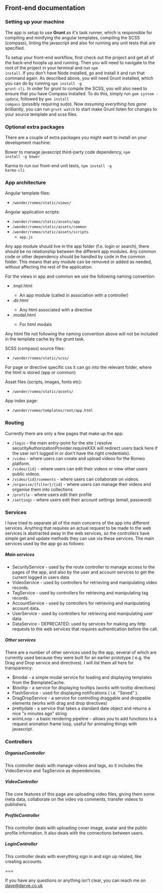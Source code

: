 ## Front-end documentation

### Setting up your machine

The app is setup to use <b>Grunt</b> as it's task runner, which is responsible for compiling and minifying the angular templates, compiling the SCSS (compass), linting the javascript and also for running any unit tests that are specified.

To setup your front-end workflow, first check out the project and get all of the back-end hoopla up and running.  Then you will need to navigate to the root of the project in your terminal and run <code>npm install</code>. If you don't have Node installed, go and install it and run that command again.  As described above, you will need Grunt installed, which you can do by running <code>npm install -g grunt-cli</code>.  In order for grunt to compile the SCSS, you will also need to ensure that you have Compass installed.  To do this, simply run <code>gem system -update</code>, followed by <code>gem install compass</code> (possibly requiring sudo). Now <em>assuming everything has gone brilliantly</em>, you can run <code>grunt watch</code> to start make Grunt listen for changes to your source template and scss files.

### Optional extra packages

There are a couple of extra packages you might want to install on your development machine:

Bower to manage javascript third-party code dependency, <code>npm install -g bower</code>

Karma to run our front-end unit tests, <code>npm install -g karma-cli</code>


### App architecture


Angular template files:

- <code>/wonder/romeo/static/views/</code>

Angular application scripts:

- <code>/wonder/romeo/static/assets/app</code>
- <code>/wonder/romeo/static/assets/common</code>
- <code>/wonder/romeo/static/assets/scripts</code>
	- <code>app.js</code>

Any app module should live in the app folder (f.e. login or search), there should be no relationship between the different app modules. Any common code or other dependency should be handled by code in the common folder. This means that any module can be removed or added as needed, without affecting the rest of the application.

For the views in app and common we use the following naming convertion:

- <name of module>.tmpl.html
    - An app module (called in association with a controller)
- <name of directive>.dir.html
    - Any html associated with a directive
- <name of directive>.modal.html
    - For html modals

Any html file not following the naming convention above will not be included in the template cache by the grunt task.


SCSS (compass) source files:

- <code>/wonder/romeo/static/scss/</code>

For page or directive specific css it can go into the relevant folder, where the html is stored (app or common)


Asset files (scripts, images, fonts etc):

- <code>/wonder/romeo/static/assets/</code>

App index page:

- <code>/wonder/romeo/templates/root/app.html</code>

### Routing

Currently there are only a few pages that make up the app:

- <code>/login</code> - the main entry-point for the site ( resolve securityAuthorizationProvider.requireXXX will redirect users back here if the user isn't logged in or don't have the right credentials).
- <code>/video</code> - where users can create and upload videos for the Romeo platform.
- <code>/video/{id}</code> - where users can edit their videos or view other users public videos.
- <code>/video/{id}/comments</code> - where users can collaborate on videos.
- <code>/organise/{filter}/{id}</code> - where users can manage their videos and organise them into collections
- <code>/profile</code> - where users edit their profile
- <code>/settings</code> - where users edit their account settings (email, password)

### Services

I have tried to separate all of the main concerns of the app into different services.  Anything that requires an actual request to be made to the web services is abstracted away in the web services, so the controllers have simple get and update methods they can use via these services. The main services used by the app go as follows:

##### Main services

- SecurityService - used by the route controller to manage access to the pages of the app, and also by the user and account services to get the current logged in users data
- VideoService - used by controllers for retrieving and manipulating video records.
- TagService - used by controllers for retrieving and manipulating tag records.
- AccountService - used by controllers for retrieving and manipulating account data.
- UserService - used by controllers for retrieving and manipulating user data.
- DataService - DEPRECATED: used by services for making any http requests to the web services that requires authentication before the call.

##### Other services

There are a number of other services used by the app, several of which are currently used because they were built for an earlier prototype ( e.g. the Drag and Drop service and directives). I will list them all here for transparency:

- $modal - a simple modal service for loading and displaying templates from the $templateCache.
- $tooltip - a service for displaying tooltips (works with tooltip directives)
- FlashService - used for displaying notifications ( i.e. "Saved" ).
- DragDropService - a service for controlling draggable and droppable elements (works with drag and drop directives)
- prettydate - a service that takes a standard date object and returns a nice "x minutes ago" string
- animLoop - a basic rendering pipeline - allows you to add functions to a request animation frame loop, useful for animating things with javascript.

### Controllers

##### OrganiseController

This controller deals with manage videos and tags, so it includes the VideoService and TagService as dependencies.

##### VideoController

The core features of this page are uploading video files, giving them some meta data, collaborate on the video via comments, transfer videos to publishers.

##### ProfileController

This controller deals with uploading cover image, avatar and the public profile information. It also deals with the connections between users.

##### LoginController

This controller deals with everything sign in and sign up related, like creating accounts.



===

If you have any questions or anything isn't clear, you can reach me on [dave@darve.co.uk](mailto:dave@darve.co.uk)
